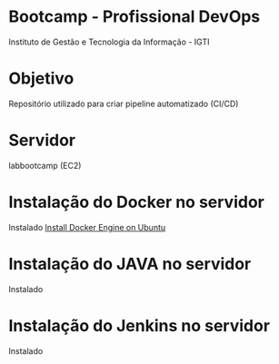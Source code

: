 # Bootcamp - Profissional DevOps
Instituto de Gestão e Tecnologia da Informação - IGTI

# Objetivo
Repositório utilizado para criar pipeline automatizado (CI/CD)

# Servidor
labbootcamp (EC2)

# Instalação do Docker no servidor
Instalado
[Install Docker Engine on Ubuntu](https://docs.docker.com/engine/install/ubuntu/ "Install Docker Engine on Ubuntu")

# Instalação do JAVA no servidor
Instalado

# Instalação do Jenkins no servidor
Instalado
